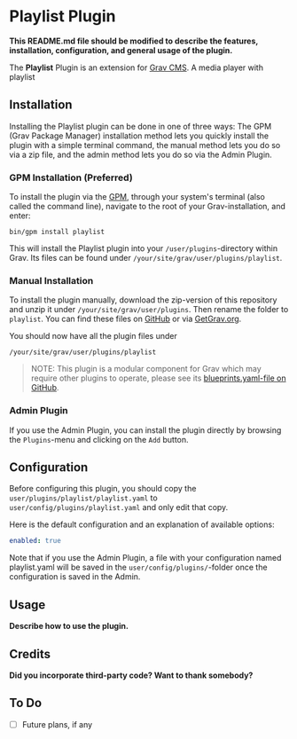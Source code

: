 # Playlist Plugin

**This README.md file should be modified to describe the features, installation, configuration, and general usage of the plugin.**

The **Playlist** Plugin is an extension for [Grav CMS](https://github.com/getgrav/grav). A media player with playlist

## Installation

Installing the Playlist plugin can be done in one of three ways: The GPM (Grav Package Manager) installation method lets you quickly install the plugin with a simple terminal command, the manual method lets you do so via a zip file, and the admin method lets you do so via the Admin Plugin.

### GPM Installation (Preferred)

To install the plugin via the [GPM](https://learn.getgrav.org/cli-console/grav-cli-gpm), through your system's terminal (also called the command line), navigate to the root of your Grav-installation, and enter:

    bin/gpm install playlist

This will install the Playlist plugin into your `/user/plugins`-directory within Grav. Its files can be found under `/your/site/grav/user/plugins/playlist`.

### Manual Installation

To install the plugin manually, download the zip-version of this repository and unzip it under `/your/site/grav/user/plugins`. Then rename the folder to `playlist`. You can find these files on [GitHub](https://github.com/essboyer/grav-plugin-playlist) or via [GetGrav.org](https://getgrav.org/downloads/plugins).

You should now have all the plugin files under

    /your/site/grav/user/plugins/playlist
	
> NOTE: This plugin is a modular component for Grav which may require other plugins to operate, please see its [blueprints.yaml-file on GitHub](https://github.com/essboyer/grav-plugin-playlist/blob/main/blueprints.yaml).

### Admin Plugin

If you use the Admin Plugin, you can install the plugin directly by browsing the `Plugins`-menu and clicking on the `Add` button.

## Configuration

Before configuring this plugin, you should copy the `user/plugins/playlist/playlist.yaml` to `user/config/plugins/playlist.yaml` and only edit that copy.

Here is the default configuration and an explanation of available options:

```yaml
enabled: true
```

Note that if you use the Admin Plugin, a file with your configuration named playlist.yaml will be saved in the `user/config/plugins/`-folder once the configuration is saved in the Admin.

## Usage

**Describe how to use the plugin.**

## Credits

**Did you incorporate third-party code? Want to thank somebody?**

## To Do

- [ ] Future plans, if any

